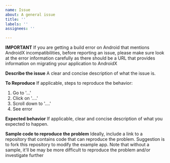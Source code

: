 ```yaml
---
name: Issue
about: A general issue
title: ''
labels: ''
assignees: ''

---
```


**IMPORTANT**
If you are getting a build error on Android that mentions AndroidX incompatibilities, before reporting an issue, please make sure look at the error information carefully as there should be a URL that provides information on migrating your application to AndroidX

**Describe the issue**
A clear and concise description of what the issue is.

**To Reproduce**
If applicable, steps to reproduce the behavior:
1. Go to '...'
2. Click on '....'
3. Scroll down to '....'
4. See error

**Expected behavior**
If applicable, clear and concise description of what you expected to happen.

**Sample code to reproduce the problem**
Ideally, include a link to a repository that contains code that can reproduce the problem. Suggestion is to fork this repository to modify the example app. Note that without a sample, it'll be may be more difficult to reproduce the problem and/or investigate further
